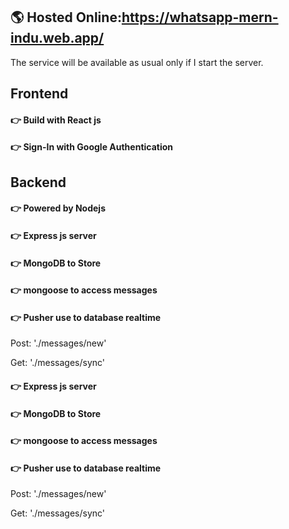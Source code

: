 ## 🌎 Hosted Online:https://whatsapp-mern-indu.web.app/ ##

The service will be available as usual only if I start the server.

## Frontend ## 
#### 👉 Build with React js ####
#### 👉 Sign-In with Google Authentication   ####
## Backend ## 
#### 👉 Powered by Nodejs ####
#### 👉 Express js server  ####
#### 👉 MongoDB to Store ####
#### 👉 mongoose to access messages ####
#### 👉 Pusher use to database realtime  ####

Post: './messages/new'

Get: './messages/sync'


#### 👉 Express js server  ####
#### 👉 MongoDB to Store ####
#### 👉 mongoose to access messages ####
#### 👉 Pusher use to database realtime  ####

Post: './messages/new'

Get: './messages/sync'

